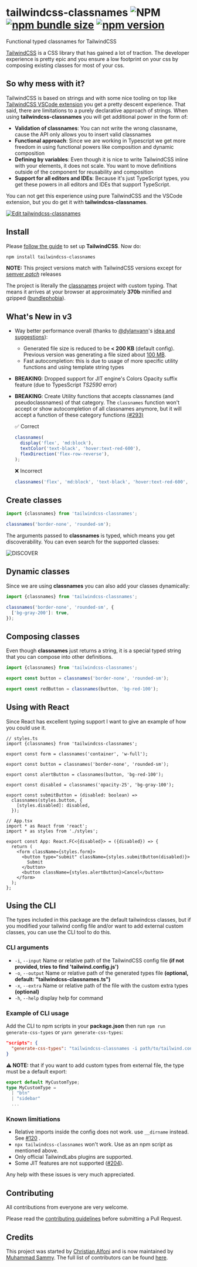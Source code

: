 # tailwindcss-classnames ![NPM](https://img.shields.io/npm/l/tailwindcss-classnames) [![npm bundle size](https://img.shields.io/bundlephobia/minzip/tailwindcss-classnames)](https://bundlephobia.com/result?p=tailwindcss-classnames) [![npm version](https://img.shields.io/npm/v/tailwindcss-classnames.svg)](https://www.npmjs.com/package/tailwindcss-classnames)

Functional typed classnames for TailwindCSS

[TailwindCSS](https://tailwindcss.com/) is a CSS library that has gained a lot of traction. The developer experience is pretty epic and you ensure a low footprint on your css by composing existing classes for most of your css.

## So why mess with it?

TailwindCSS is based on strings and with some nice tooling on top like [TailwindCSS VSCode extension](https://marketplace.visualstudio.com/items?itemName=bradlc.vscode-tailwindcss) you get a pretty descent experience. That said, there are limitations to a purely declarative approach of strings. When using **tailwindcss-classnames** you will get additional power in the form of:

- **Validation of classnames**: You can not write the wrong classname, cause the API only allows you to insert valid classnames
- **Functional approach**: Since we are working in Typescript we get more freedom in using functional powers like composition and dynamic composition
- **Defining by variables**: Even though it is nice to write TailwindCSS inline with your elements, it does not scale. You want to move definitions outside of the component for reusability and composition
- **Support for all editors and IDEs**: Because it's just TypeScript types, you get these powers in all editors and IDEs that support TypeScript.

You can not get this experience using pure TailwindCSS and the VSCode extension, but you do get it with **tailwindcss-classnames**.

[![Edit tailwindcss-classnames](https://codesandbox.io/static/img/play-codesandbox.svg)](https://codesandbox.io/s/elegant-lederberg-sih5r?fontsize=14&hidenavigation=1&theme=dark)

## Install

Please [follow the guide](https://tailwindcss.com/docs/installation/) to set up **TailwindCSS**. Now do:

```bash
npm install tailwindcss-classnames
```

**NOTE:** This project versions match with TailwindCSS versions except for [semver _patch_](https://semver.org/) releases

The project is literally the [classnames](https://www.npmjs.com/package/classnames) project with custom typing. That means it arrives at your browser at approximately **370b** minified and gzipped ([bundlephobia](https://bundlephobia.com/result?p=tailwindcss-classnames)).

## **What's New in v3**

- Way better performance overall (thanks to [@dylanvann](https://github.com/DylanVann)'s [idea and suggestions](https://github.com/muhammadsammy/tailwindcss-classnames/pull/281#discussion_r731682711)):

  - Generated file size is reduced to be **< 200 KB** (default config). Previous version was generating a file sized about [100 MB](https://github.com/muhammadsammy/tailwindcss-classnames/issues/282).
  - Fast autocompletion: this is due to usage of more specific utility functions and using template string types

- **BREAKING**: Dropped support for JIT engine's Colors Opacity suffix feature (due to TypesScript _TS2590_ error)

- **BREAKING**: Create Utility functions that accepts classnames (and pseudoclassnames) of that category. The `classnames` function won't accept or show autocompletion of all classnames anymore, but it will accept a function of these category functions [(#293)](https://github.com/muhammadsammy/tailwindcss-classnames/issues/293)

  ✅ Correct

  ```ts
  classnames(
    display('flex', 'md:block'),
    textColor('text-black', 'hover:text-red-600'),
    flexDirection('flex-row-reverse'),
  );
  ```

  ❌ Incorrect

  ```ts
  classnames('flex', 'md:block', 'text-black', 'hover:text-red-600', 'flex-row-reverse');
  ```

## Create classes

```js
import {classnames} from 'tailwindcss-classnames';

classnames('border-none', 'rounded-sm');
```

The arguments passed to **classnames** is typed, which means you get discoverability. You can even search for the supported classes:

![DISCOVER](/discover.png)

## Dynamic classes

Since we are using **classnames** you can also add your classes dynamically:

```js
import {classnames} from 'tailwindcss-classnames';

classnames('border-none', 'rounded-sm', {
  ['bg-gray-200']: true,
});
```

## Composing classes

Even though **classnames** just returns a string, it is a special typed string that you can compose into other definitions.

```js
import {classnames} from 'tailwindcss-classnames';

export const button = classnames('border-none', 'rounded-sm');

export const redButton = classnames(button, 'bg-red-100');
```

## Using with React

Since React has excellent typing support I want to give an example of how you could use it.

```tsx
// styles.ts
import {classnames} from 'tailwindcss-classnames';

export const form = classnames('container', 'w-full');

export const button = classnames('border-none', 'rounded-sm');

export const alertButton = classnames(button, 'bg-red-100');

export const disabled = classnames('opacity-25', 'bg-gray-100');

export const submitButton = (disabled: boolean) =>
  classnames(styles.button, {
    [styles.disabled]: disabled,
  });

// App.tsx
import * as React from 'react';
import * as styles from './styles';

export const App: React.FC<{disabled}> = ({disabled}) => {
  return (
    <form className={styles.form}>
      <button type="submit" className={styles.submitButton(disabled)}>
        Submit
      </button>
      <button className={styles.alertButton}>Cancel</button>
    </form>
  );
};
```

## Using the CLI

The types included in this package are the default tailwindcss classes, but if you modified your tailwind config file and/or want to add external custom classes, you can use the CLI tool to do this.

### CLI arguments

- `-i`, `--input` Name or relative path of the TailwindCSS config file **(if not provided, tries to find 'tailwind.config.js')**
- `-o`, `--output` Name or relative path of the generated types file **(optional, default: "tailwindcss-classnames.ts")**
- `-x`, `--extra` Name or relative path of the file with the custom extra types **(optional)**
- `-h`, `--help` display help for command

### Example of CLI usage

Add the CLI to npm scripts in your **package.json** then run `npm run generate-css-types` or `yarn generate-css-types`:

```json
"scripts": {
  "generate-css-types": "tailwindcss-classnames -i path/to/tailwind.config.js -o path/to/output-file.ts"
}
```

**⚠️ NOTE:** that if you want to add custom types from external file, the type must be a default export:

```ts
export default MyCustomType;
type MyCustomType =
  | "btn"
  | "sidebar"
  ...
```

### Known limitiations

- Relative imports inside the config does not work. use `__dirname` instead. See [#120](https://github.com/muhammadsammy/tailwindcss-classnames/issues/120) .
- `npx tailwindcss-classnames` won't work. Use as an npm script as mentioned above.
- Only official TailwindLabs plugins are supported.
- Some JIT features are not supported ([#204](https://github.com/muhammadsammy/tailwindcss-classnames/issues/204)).

Any help with these issues is very much appreciated.

## Contributing

All contributions from everyone are very welcome.

Please read the [contributing guidelines](./CONTRIBUTING.md) before submitting a Pull Request.

## Credits

This project was started by [Christian Alfoni](https://github.com/christianalfoni) and is now maintained by [Muhammad Sammy](https://github.com/muhammadsammy). The full list of contributors can be found [here](https://github.com/muhammadsammy/tailwindcss-classnames/graphs/contributors).
